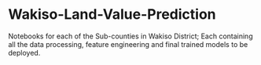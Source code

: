 # Wakiso-Land-Value-Prediction
Notebooks for each of the Sub-counties in Wakiso District; Each containing all the data processing, feature engineering and final trained models to be deployed.
